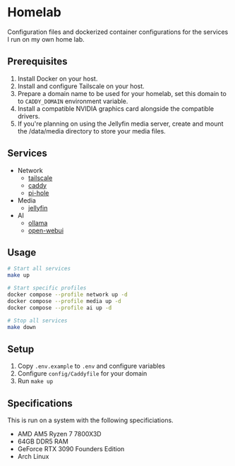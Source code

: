 # Homelab

Configuration files and dockerized container configurations for the services I run on my own home lab.

## Prerequisites

1. Install Docker on your host.
2. Install and configure Tailscale on your host.
3. Prepare a domain name to be used for your homelab, set this domain to to `CADDY_DOMAIN` environment variable.
4. Install a compatible NVIDIA graphics card alongside the compatible drivers.
5. If you're planning on using the Jellyfin media server, create and mount the /data/media directory to store your media files.

## Services

- Network
  - [tailscale](https://github.com/tailscale/tailscale)
  - [caddy](https://github.com/caddy/caddy)
  - [pi-hole](https://github.com/pi-hole/pi-hole)
- Media
  - [jellyfin](https://github.com/jellyfin/jellyfin)
- AI
  - [ollama](https://github.com/ollama/ollama)
  - [open-webui](https://github.com/open-webui/open-webui)

## Usage

```bash
# Start all services
make up

# Start specific profiles
docker compose --profile network up -d
docker compose --profile media up -d
docker compose --profile ai up -d

# Stop all services
make down
```

## Setup

1. Copy `.env.example` to `.env` and configure variables
2. Configure `config/Caddyfile` for your domain
3. Run `make up`

## Specifications

This is run on a system with the following specificiations.

- AMD AM5 Ryzen 7 7800X3D
- 64GB DDR5 RAM
- GeForce RTX 3090 Founders Edition
- Arch Linux
